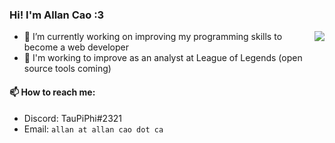 ### Hi! I'm Allan Cao :3
<img align="right" src="https://github-readme-stats.vercel.app/api?username=Allan-Cao&count_private=true">

- 🔭 I’m currently working on improving my programming skills to become a web developer
- 🌱 I'm working to improve as an analyst at League of Legends (open source tools coming)

#### 📫 How to reach me:
- Discord: TauPiPhi#2321
- Email: `allan at allan cao dot ca`

